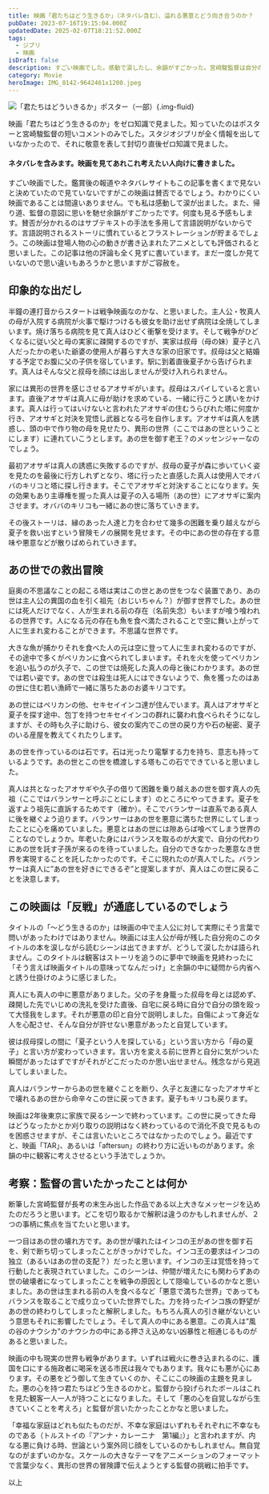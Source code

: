 ```yaml
---
title: 映画「君たちはどう生きるか」（ネタバレ含む）、溢れる悪意とどう向き合うのか？
pubDate: 2023-07-16T19:15:04.000Z
updatedDate: 2025-02-07T18:21:52.000Z
tags:
  - ジブリ
  - 映画
isDraft: false
description: すごい映画でした。感動で涙したし、余韻がすごかった。宮﨑駿監督は自分のうちなる悪とどう向き合って生きていくのかを問うた映画だと思いました。
category: Movie
heroImage: IMG_8142-9642461x1200.jpeg
---
```





![「君たちはどういきるか」ポスター（一部）](https://object-storage.tyo2.conoha.io/v1/nc_938a9d00d6004f1390c354d4a15ef25b/blog-astro-assets/blog-images/IMG_8142-9642461x1200.jpeg){.img-fluid}


映画「君たちはどう生きるのか」をゼロ知識で見ました。知っていたのはポスターと宮崎駿監督の短いコメントのみでした。スタジオジブリが全く情報を出していなかったので、それに敬意を表して封切り直後ゼロ知識で見ました。

<h4 class="text-danger p-5">ネタバレを含みます。映画を見てあれこれ考えたい人向けに書きました。</h3>

すごい映画でした。鑑賞後の報道やネタバレサイトもこの記事を書くまで見ないと決めていたので見ていないですがこの映画は賛否でるでしょう。わかりにくい映画であることは間違いありません。でも私は感動して涙が出ました。また、帰り道、監督の意図に思いを馳せ余韻がすごかったです。何度も見る予感もします。賛否が分かれるのはサブテキストの手法を多用して言語説明がないからです。言語説明されるストーリに慣れているとフラストレーションが貯まるでしょう。この映画は登場人物の心の動きが書き込まれたアニメとしても評価されると思いました。この記事は他の評論も全く見ずに書いています。まだ一度しか見ていないので思い違いもあろうかと思いますがご容赦を。

## 印象的な出だし

半鐘の連打音からスタートは戦争映画なのかな、と思いました。主人公・牧真人の母が入院する病院が火事で駆けつけるも彼女を助け出せず病院は全焼してしまいます。焼け落ちる病院を見て真人はひどく衝撃を受けます。そして戦争がひどくなるに従い父と母の実家に疎開するのですが、実家は叔母（母の妹）夏子と八人だったかの老いた爺婆の使用人が暮らす大きな家の旧家です。叔母は父と結婚する予定でお腹に父の子供を宿しています。駅に到着直後夏子から告げられます。真人はそんな父と叔母を顔には出しませんが受け入れられません。

家には異形の世界を感じさせるアオサギがいます。叔母はスパイしていると言います。直後アオサギは真人に母が助けを求めている、一緒に行こうと誘いをかけます。真人は行ってはいけないと言われたアオサギの住むうらびれた塔に何度か行き、アオサギと対決を覚悟し武器となる弓を自作します。アオサギは真人を誘惑し、頭の中で作り物の母を見せたり、異形の世界（ここではあの世ということにします）に連れていこうとします。あの世を御す老王？のメッセンジャーなのでしょう。

最初アオサギは真人の誘惑に失敗するのですが、叔母の夏子が森に歩いていく姿を見たのを最後に行方しれずとなり、塔に行ったと直感した真人は使用人でオババのキリコと塔に探し行きます。そこでアオサギと対決することになります。矢の効果もあり主導権を握った真人は夏子の入る場所（あの世）にアオサギに案内させます。オババのキリコも一緒にあの世に落ちていきます。

その後ストーリは、縁のあった人達と力を合わせて幾多の困難を乗り越えながら夏子を救い出すという冒険モノの展開を見せます。その中にあの世の存在する意味や悪意などが散りばめられていきます。



## あの世での救出冒険

庭奥の不思議なことの起こる塔は実はこの世とあの世をつなぐ装置であり、あの世は主人公の異国の血を引く祖先（おじいちゃん？）が御す世界でした。あの世には死人だけでなく、人が生まれる前の存在（名前失念）もいますが喰う喰われるの世界です。人になる元の存在も魚を食べ満たされることで空に舞い上がって人に生まれ変わることができます。不思議な世界です。

大きな魚が捕かりそれを食べた人の元は空に登って人に生まれ変わるのですが、その途中で多くがペリカンに食べられてしまいます。それを火を使ってペリカンを追い払うのが久子で、この世では焼死した真人の母と後にわかります。あの世では若い姿です。あの世では殺生は死人にはできないようで、魚を獲ったのはあの世に住む若い漁師で一緒に落ちたあのお婆キリコです。

あの世にはペリカンの他、セキセイインコ達が住んでいます。真人はアオサギと夏子を探す途中、包丁を持つセキセイインコの群れに襲われ食べられそうになしますが、その時も久子に助けら、彼女の案内でこの世の戻り方や石の秘密、夏子のいる産屋を教えてくれたりします。

あの世を作っているのは石です。石は光ったり電撃する力を持ち、意志も持っているようです。あの世とこの世を橋渡しする塔もこの石でできていると思いました。

真人は共となったアオサギや久子の借りて困難を乗り越えあの世を御す真人の先祖（ここではバランサーと呼ぶことにします）のところにやってきます。夏子を返すよう祖先に直訴するためです（確か）。そこでバランサーは直系である真人に後を継ぐよう迫ります。バランサーはあの世を悪意に満ちた世界にしてしまったことに心を痛めていました。悪意とはあの世には隙あらば喰べてしまう世界のことなのでしょうか。年老いた身にはバランスを取るのが大変で、自分の代わりにあの世を託す子孫が来るのを待っていました。自分のできなかった悪意なき世界を実現することを託したかったのです。そこに現れたのが真人でした。バランサーは真人に”あの世を好きにできるぞ”と提案しますが、真人はこの世に戻ることを決意します。

## この映画は「反戦」が通底しているのでしょう

タイトルの「〜どう生きるのか」は映画の中で主人公に対して実際にそう言葉で問いがあったわけではありません。映画には主人公が母が残した自分宛のこのタイトルの本を涙しながら読むシーンは出てきますが、どうして涙したかは語られません。このタイトルは観客はストーリを追うのに夢中で映画を見終わったに「そう言えば映画タイトルの意味ってなんだっけ」と余韻の中に疑問から内省へと誘う仕掛けのように感じました。

真人にも真人の中に悪意がありました。父の子を身籠った叔母を母とは認めず、疎開した先でいじめの洗礼を受けた直後、自宅に戻る時に自分で自分の頭を殴って大怪我をします。それが悪意の印と自分で説明しました。自傷によって身近な人を心配させ、そんな自分が許せない悪意があったと自覚しています。

彼は叔母探しの間に「夏子という人を探している」という言い方から「母の夏子」と言い方が変わっていきます。言い方を変える前に世界と自分に気がついた瞬間があったはずですがそれがどこだったのか思い出せません。残念ながら見逃してしまいました。

真人はバランサーからあの世を継ぐことを断り、久子と友達になったアオサギとで壊れるあの世から命辛々この世に戻ってきます。夏子もキリコも戻ります。

映画は2年後東京に家族で戻るシーンで終わっています。この世に戻ってきた母はどうなったかとか刈り取りの説明はなく終わっているので消化不良で見るものを困惑させますが、そこは言いたいところではなかったのでしょう。最近ですと、映画「TAR」、あるいは「aftersun」の終わり方に近いものがあります。余韻の中に観客に考えさせるという手法でしょうか。



## 考察：監督の言いたかったことは何か

断筆した宮崎監督が長考の末生み出した作品である以上大きなメッセージを込めたのだろうと思います。どこを切り取るかで解釈は違うのかもしれませんが、２つの事柄に焦点を当てたいと思います。

一つ目はあの世の壊れ方です。あの世が壊れたはインコの王があの世を御す石を、剣で断ち切ってしまったことがきっかけでした。インコ王の要求はインコの独立（あるいはあの世の支配？）だったと思います。インコの王は覚悟を持って行動したと表現されていました。このシーンは、仲間が増えたにも関わらずあの世の破壊者になってしまったことを戦争の原因として隠喩しているのかなと思いました。あの世は生まれる前の人を食べるなど「悪意で満ちた世界」であってもバランスを取ることで成り立っていた世界でした。力を持ったインコ族の野望があの世の終わりしてしまったと解釈しました。もちろん真人の引き継がないという意思もそれに影響したでしょう。そして真人の中にある悪意。この真人は”風の谷のナウシカ"のナウシカの中にある押さえ込めない凶暴性と相通じるものがあると思いました。

映画の中も現実の世界も戦争があります。いずれは戦火に巻き込まれるのに、護国を口にする施政者に喝采を送る市民は我々でもあります。我々にも悪が心にあります。その悪をどう御して生きていくのか、そこにこの映画の主題を見ました。悪の心を持つ君たちはどう生きるのかと。監督から投げられたボールはこれを見た観客一人一人が持つことになりました。そして「悪の心を自覚しながら生きていくことを考えろ」と監督が言いたかったことかなと思いました。

「幸福な家庭はどれも似たものだが、不幸な家庭はいずれもそれぞれに不幸なものである（トルストイの『アンナ・カレーニナ　第1編』）」と言われますが、内なる悪に負ける時、世論という案外同じ顔をしているのかもしれません。無自覚なのがまずいのかな。スケールの大きなテーマをアニメーションのフォーマットで言葉少なく、異形の世界の冒険譚で伝えようとする監督の挑戦に拍手です。



以上

